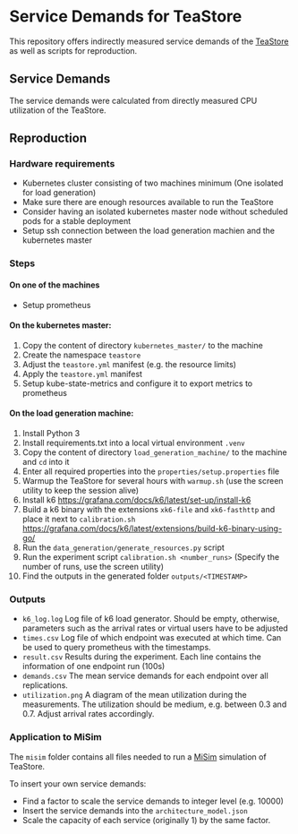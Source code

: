 # Service Demands for TeaStore

This repository offers indirectly measured service demands of the [TeaStore](https://github.com/DescartesResearch/TeaStore) as well as scripts for reproduction.

## Service Demands

The service demands were calculated from directly measured CPU utilization of the TeaStore.

## Reproduction

### Hardware requirements

- Kubernetes cluster consisting of two machines minimum (One isolated for load generation)
- Make sure there are enough resources available to run the TeaStore
- Consider having an isolated kubernetes master node without scheduled pods for a stable deployment
- Setup ssh connection between the load generation machien and the kubernetes master

### Steps

#### On one of the machines

- Setup prometheus

#### On the kubernetes master:

1. Copy the content of directory `kubernetes_master/` to the machine
2. Create the namespace `teastore`
3. Adjust the `teastore.yml` manifest (e.g. the resource limits)
4. Apply the `teastore.yml` manifest
5. Setup kube-state-metrics and configure it to export metrics to prometheus


#### On the load generation machine:

1. Install Python 3
2. Install requirements.txt into a local virtual environment `.venv`
3. Copy the content of directory `load_generation_machine/` to the machine and `cd` into it
4. Enter all required properties into the `properties/setup.properties` file
5. Warmup the TeaStore for several hours with `warmup.sh` (use the screen utility to keep the session alive)
6. Install k6 https://grafana.com/docs/k6/latest/set-up/install-k6
7. Build a k6 binary with the extensions `xk6-file` and `xk6-fasthttp` and place it next to `calibration.sh` https://grafana.com/docs/k6/latest/extensions/build-k6-binary-using-go/
8. Run the `data_generation/generate_resources.py` script
9. Run the experiment script `calibration.sh <number_runs>` (Specify the number of runs, use the screen utility)
10. Find the outputs in the generated folder `outputs/<TIMESTAMP>`

### Outputs

- `k6_log.log` Log file of k6 load generator. Should be empty, otherwise, parameters such as the arrival rates or virtual users have to be adjusted
- `times.csv` Log file of which endpoint was executed at which time. Can be used to query prometheus with the timestamps.
- `result.csv` Results during the experiment. Each line contains the information of one endpoint run (100s)
- `demands.csv` The mean service demands for each endpoint over all replications.
- `utilization.png` A diagram of the mean utilization during the measurements. The utilization should be medium, e.g. between 0.3 and 0.7. Adjust arrival rates accordingly.

### Application to MiSim

The `misim` folder contains all files needed to run a [MiSim](https://github.com/Cambio-Project/MiSim) simulation of TeaStore.

To insert your own service demands:

- Find a factor to scale the service demands to integer level (e.g. 10000)
- Insert the service demands into the `architecture_model.json`
- Scale the capacity of each service (originally 1) by the same factor.
